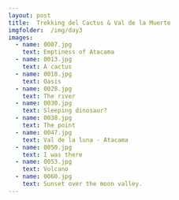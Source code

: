 ```yaml
---
layout: post
title:  Trekking del Cactus & Val de la Muerte
imgfolder:	/img/day3
images:
  - name: 0007.jpg
    text: Emptiness of Atacama
  - name: 0013.jpg
    text: A cactus
  - name: 0018.jpg
    text: Oasis
  - name: 0028.jpg
    text: The river
  - name: 0030.jpg
    text: Sleeping dinosaur?
  - name: 0038.jpg
    text: The point
  - name: 0047.jpg
    text: Val de la luna - Atacama
  - name: 0050.jpg
    text: I was there
  - name: 0053.jpg
    text: Volcano
  - name: 0060.jpg
    text: Sunset over the moon valley.
---
```

